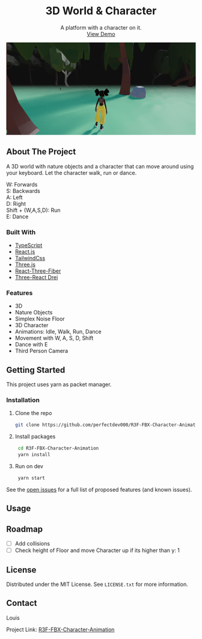 <div id="top"></div>

<!-- PROJECT LOGO -->
<br />
<div align="center">

  <h1 align="center">3D World & Character</h1>

  <p align="center">
    A platform with a character on it. 
    <br />
    <a href="https://r3f-fbx-character-animation.vercel.app/">View Demo</a>    
  </p>
</div>

![screenshot][screenshot]

<!-- ABOUT THE PROJECT -->
## About The Project

A 3D world with nature objects and a character that can move around using your keyboard. 
Let the character walk, run or dance.

W: Forwards
<br />
S: Backwards
<br />
A: Left
<br />
D: Right
<br />
Shift + (W,A,S,D): Run
<br />
E: Dance

### Built With

* [TypeScript](https://www.typescriptlang.org/)
* [React.js](https://reactjs.org/)
* [TailwindCss](https://tailwindcss.com/)
* [Three.js](https://threejs.org/)
* [React-Three-Fiber](https://docs.pmnd.rs/react-three-fiber/getting-started/introduction)
* [Three-React Drei](https://github.com/pmndrs/drei)

### Features

- 3D
- Nature Objects
- Simplex Noise Floor
- 3D Character
- Animations: Idle, Walk, Run, Dance
- Movement with W, A, S, D, Shift
- Dance with E
- Third Person Camera

<!-- GETTING STARTED -->
## Getting Started

This project uses yarn as packet manager.

### Installation

1. Clone the repo

   ```sh
   git clone https://github.com/perfectdev000/R3F-FBX-Character-Animation.git
   ```

2. Install packages

   ```sh
    cd R3F-FBX-Character-Animation
    yarn install 
   ```

3. Run on dev

   ```sh
    yarn start
   ```

See the [open issues](https://github.com/perfectdev000/R3F-FBX-Character-Animation/issues) for a full list of proposed features (and known issues).

<!-- USAGE -->
## Usage


<!-- ROADMAP -->
## Roadmap

* [ ] Add collisions
* [ ] Check height of Floor and move Character up if its higher than y: 1

<!-- LICENSE -->
## License

Distributed under the MIT License. See `LICENSE.txt` for more information.

<!-- CONTACT -->
## Contact

Louis

Project Link: [R3F-FBX-Character-Animation](https://github.com/perfectdev000/R3F-FBX-Character-Animation/)

<!-- MARKDOWN LINKS & IMAGES -->
<!-- https://www.markdownguide.org/basic-syntax/#reference-style-links -->

[screenshot]: /public/assets/images/Screenshot.png
